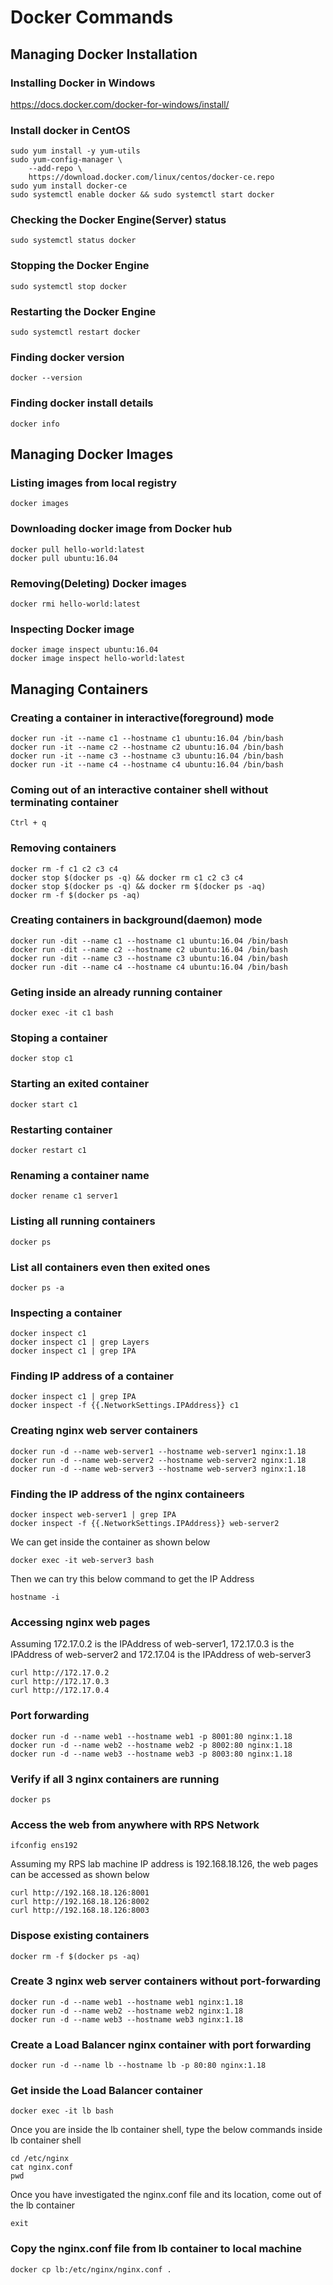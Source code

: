 # Docker Commands

## Managing Docker Installation

### Installing Docker in Windows
https://docs.docker.com/docker-for-windows/install/

### Install docker in CentOS 
```
sudo yum install -y yum-utils
sudo yum-config-manager \
    --add-repo \
    https://download.docker.com/linux/centos/docker-ce.repo
sudo yum install docker-ce
sudo systemctl enable docker && sudo systemctl start docker
```

### Checking the Docker Engine(Server) status
```
sudo systemctl status docker
```

### Stopping the Docker Engine
```
sudo systemctl stop docker
```

### Restarting the Docker Engine
```
sudo systemctl restart docker
```

### Finding docker version
```
docker --version
```

### Finding docker install details
```
docker info
```

## Managing Docker Images

### Listing images from local registry
```
docker images
```

### Downloading docker image from Docker hub
```
docker pull hello-world:latest
docker pull ubuntu:16.04
```

### Removing(Deleting) Docker images
```
docker rmi hello-world:latest
```

### Inspecting Docker image
```
docker image inspect ubuntu:16.04
docker image inspect hello-world:latest
```

## Managing Containers

### Creating a container in interactive(foreground) mode
```
docker run -it --name c1 --hostname c1 ubuntu:16.04 /bin/bash
docker run -it --name c2 --hostname c2 ubuntu:16.04 /bin/bash
docker run -it --name c3 --hostname c3 ubuntu:16.04 /bin/bash
docker run -it --name c4 --hostname c4 ubuntu:16.04 /bin/bash
```

### Coming out of an interactive container shell without terminating container
```
Ctrl + q
```

### Removing containers
```
docker rm -f c1 c2 c3 c4
docker stop $(docker ps -q) && docker rm c1 c2 c3 c4
docker stop $(docker ps -q) && docker rm $(docker ps -aq)
docker rm -f $(docker ps -aq)
```

### Creating containers in background(daemon) mode
```
docker run -dit --name c1 --hostname c1 ubuntu:16.04 /bin/bash
docker run -dit --name c2 --hostname c2 ubuntu:16.04 /bin/bash
docker run -dit --name c3 --hostname c3 ubuntu:16.04 /bin/bash
docker run -dit --name c4 --hostname c4 ubuntu:16.04 /bin/bash
```

### Geting inside an already running container
```
docker exec -it c1 bash
```

### Stoping a container
```
docker stop c1
```

### Starting an exited container
```
docker start c1
```

### Restarting container
```
docker restart c1
```
### Renaming a container name
```
docker rename c1 server1
```
### Listing all running containers
```
docker ps
```
### List all containers even then exited ones
```
docker ps -a
```

### Inspecting a container
```
docker inspect c1
docker inspect c1 | grep Layers
docker inspect c1 | grep IPA
```

### Finding IP address of a container
```
docker inspect c1 | grep IPA
docker inspect -f {{.NetworkSettings.IPAddress}} c1
```

### Creating nginx web server containers
```
docker run -d --name web-server1 --hostname web-server1 nginx:1.18
docker run -d --name web-server2 --hostname web-server2 nginx:1.18
docker run -d --name web-server3 --hostname web-server3 nginx:1.18
```

### Finding the IP address of the nginx containeers
```
docker inspect web-server1 | grep IPA
docker inspect -f {{.NetworkSettings.IPAddress}} web-server2
```
We can get inside the container as shown below
```
docker exec -it web-server3 bash
```
Then we can try this below command to get the IP Address
```
hostname -i
```

### Accessing nginx web pages
Assuming 172.17.0.2 is the IPAddress of web-server1, 172.17.0.3 is the IPAddress of web-server2 and 172.17.04 is
the IPAddress of web-server3
```
curl http://172.17.0.2
curl http://172.17.0.3
curl http://172.17.0.4
```

### Port forwarding
```
docker run -d --name web1 --hostname web1 -p 8001:80 nginx:1.18
docker run -d --name web2 --hostname web2 -p 8002:80 nginx:1.18
docker run -d --name web3 --hostname web3 -p 8003:80 nginx:1.18
```

### Verify if all 3 nginx containers are running
```
docker ps
```

### Access the web from anywhere with RPS Network
```
ifconfig ens192
```
Assuming my RPS lab machine IP address is 192.168.18.126, the web pages can be accessed as shown below
```
curl http://192.168.18.126:8001
curl http://192.168.18.126:8002
curl http://192.168.18.126:8003
```

### Dispose existing containers
```
docker rm -f $(docker ps -aq)
```

### Create 3 nginx web server containers without port-forwarding
```
docker run -d --name web1 --hostname web1 nginx:1.18
docker run -d --name web2 --hostname web2 nginx:1.18
docker run -d --name web3 --hostname web3 nginx:1.18
```

### Create a Load Balancer nginx container with port forwarding
```
docker run -d --name lb --hostname lb -p 80:80 nginx:1.18
```
### Get inside the Load Balancer container
```
docker exec -it lb bash
```
Once you are inside the lb container shell,  type the below commands inside lb container shell
```
cd /etc/nginx
cat nginx.conf
pwd
```

Once you have investigated the nginx.conf file and its location,  come out of the lb  container
```
exit
```

### Copy the nginx.conf file from lb container to local machine
```
docker cp lb:/etc/nginx/nginx.conf .
```
